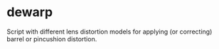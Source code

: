 # dewarp
Script with different lens distortion models for applying (or correcting) barrel or pincushion distortion. 

